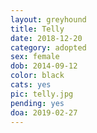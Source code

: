 ```yaml
---
layout: greyhound
title: Telly
date: 2018-12-20
category: adopted
sex: female
dob: 2014-09-12
color: black
cats: yes
pic: telly.jpg
pending: yes
doa: 2019-02-27
---
```


